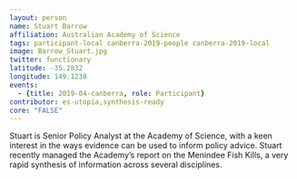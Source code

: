 ```yaml
---
layout: person
name: Stuart Barrow
affiliation: Australian Academy of Science
tags: participant-local canberra-2019-people canberra-2019-local
image: Barrow_Stuart.jpg
twitter: functionary
latitude: -35.2832
longitude: 149.1238
events:
  - {title: 2019-04-canberra, role: Participant}
contributor: es-utopia,synthesis-ready
core: "FALSE"
---
```

Stuart is Senior Policy Analyst at the Academy of Science, with a keen interest in the ways evidence can be used to inform policy advice. Stuart recently managed the Academy’s report on the Menindee Fish Kills, a very rapid synthesis of information across several disciplines.
